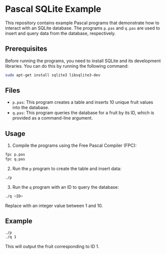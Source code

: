 # Pascal SQLite Example

This repository contains example Pascal programs that demonstrate how to interact with an SQLite database. The programs `p.pas` and `q.pas` are used to insert and query data from the database, respectively.

## Prerequisites

Before running the programs, you need to install SQLite and its development libraries. You can do this by running the following command:

```sh
sudo apt-get install sqlite3 libsqlite3-dev
```

## Files   

- `p.pas`: This program creates a table and inserts 10 unique fruit values into the database.
- `q.pas`: This program queries the database for a fruit by its ID, which is provided as a command-line argument.

## Usage

1. Compile the programs using the Free Pascal Compiler (FPC):

```sh
fpc p.pas
fpc q.pas
```

2. Run the `p` program to create the table and insert data: 

```sh
./p
```

3. Run the `q` program with an ID to query the database:

```sh
./q <ID>
```

Replace <ID> with an integer value between 1 and 10.

## Example
```sh
./p
./q 1
```

This will output the fruit corresponding to ID 1.